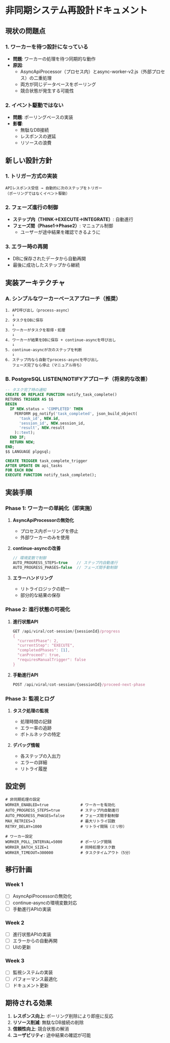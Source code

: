 # 非同期システム再設計ドキュメント

## 現状の問題点

### 1. ワーカーを待つ設計になっている
- **問題**: ワーカーの処理を待つ同期的な動作
- **原因**: 
  - AsyncApiProcessor（プロセス内）とasync-worker-v2.js（外部プロセス）の二重処理
  - 両方が同じデータベースをポーリング
  - 競合状態が発生する可能性

### 2. イベント駆動ではない
- **問題**: ポーリングベースの実装
- **影響**: 
  - 無駄なDB接続
  - レスポンスの遅延
  - リソースの浪費

## 新しい設計方針

### 1. トリガー方式の実装
```
APIレスポンス受信 → 自動的に次のステップをトリガー
（ポーリングではなくイベント駆動）
```

### 2. フェーズ進行の制御
- **ステップ内（THINK→EXECUTE→INTEGRATE）**: 自動進行
- **フェーズ間（Phase1→Phase2）**: マニュアル制御
  - ユーザーが途中結果を確認できるように

### 3. エラー時の再開
- DBに保存されたデータから自動再開
- 最後に成功したステップから継続

## 実装アーキテクチャ

### A. シンプルなワーカーベースアプローチ（推奨）

```
1. API呼び出し（process-async）
   ↓
2. タスクをDBに保存
   ↓
3. ワーカーがタスクを取得・処理
   ↓
4. ワーカーが結果をDBに保存 + continue-asyncを呼び出し
   ↓
5. continue-asyncが次のステップを判断
   ↓
6. ステップ内なら自動でprocess-asyncを呼び出し
   フェーズ完了なら停止（マニュアル待ち）
```

### B. PostgreSQL LISTEN/NOTIFYアプローチ（将来的な改善）

```sql
-- タスク完了時の通知
CREATE OR REPLACE FUNCTION notify_task_complete()
RETURNS TRIGGER AS $$
BEGIN
  IF NEW.status = 'COMPLETED' THEN
    PERFORM pg_notify('task_completed', json_build_object(
      'task_id', NEW.id,
      'session_id', NEW.session_id,
      'result', NEW.result
    )::text);
  END IF;
  RETURN NEW;
END;
$$ LANGUAGE plpgsql;

CREATE TRIGGER task_complete_trigger
AFTER UPDATE ON api_tasks
FOR EACH ROW
EXECUTE FUNCTION notify_task_complete();
```

## 実装手順

### Phase 1: ワーカーの単純化（即実施）

1. **AsyncApiProcessorの無効化**
   - プロセス内ポーリングを停止
   - 外部ワーカーのみを使用

2. **continue-asyncの改善**
   ```typescript
   // 環境変数で制御
   AUTO_PROGRESS_STEPS=true    // ステップ内自動進行
   AUTO_PROGRESS_PHASES=false  // フェーズ間手動制御
   ```

3. **エラーハンドリング**
   - リトライロジックの統一
   - 部分的な結果の保存

### Phase 2: 進行状態の可視化

1. **進行状態API**
   ```typescript
   GET /api/viral/cot-session/{sessionId}/progress
   {
     "currentPhase": 2,
     "currentStep": "EXECUTE",
     "completedPhases": [1],
     "canProceed": true,
     "requiresManualTrigger": false
   }
   ```

2. **手動進行API**
   ```typescript
   POST /api/viral/cot-session/{sessionId}/proceed-next-phase
   ```

### Phase 3: 監視とログ

1. **タスク処理の監視**
   - 処理時間の記録
   - エラー率の追跡
   - ボトルネックの特定

2. **デバッグ情報**
   - 各ステップの入出力
   - エラーの詳細
   - リトライ履歴

## 設定例

```env
# 非同期処理の設定
WORKER_ENABLED=true              # ワーカーを有効化
AUTO_PROGRESS_STEPS=true         # ステップ内自動進行
AUTO_PROGRESS_PHASES=false       # フェーズ間手動制御
MAX_RETRIES=3                    # 最大リトライ回数
RETRY_DELAY=1000                 # リトライ間隔（ミリ秒）

# ワーカー設定
WORKER_POLL_INTERVAL=5000        # ポーリング間隔
WORKER_BATCH_SIZE=1              # 同時処理タスク数
WORKER_TIMEOUT=300000            # タスクタイムアウト（5分）
```

## 移行計画

### Week 1
- [ ] AsyncApiProcessorの無効化
- [ ] continue-asyncの環境変数対応
- [ ] 手動進行APIの実装

### Week 2
- [ ] 進行状態APIの実装
- [ ] エラーからの自動再開
- [ ] UIの更新

### Week 3
- [ ] 監視システムの実装
- [ ] パフォーマンス最適化
- [ ] ドキュメント更新

## 期待される効果

1. **レスポンス向上**: ポーリング削除により即座に反応
2. **リソース削減**: 無駄なDB接続の削除
3. **信頼性向上**: 競合状態の解消
4. **ユーザビリティ**: 途中結果の確認が可能